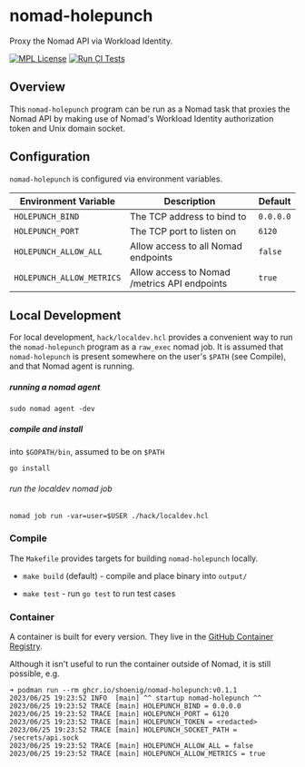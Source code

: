 # nomad-holepunch

Proxy the Nomad API via Workload Identity.

[![MPL License](https://img.shields.io/github/license/shoenig/nomad-holepunch?color=g&style=flat-square)](https://github.com/shoenig/nomad-holepunch/blob/main/LICENSE)
[![Run CI Tests](https://github.com/shoenig/nomad-holepunch/actions/workflows/ci.yaml/badge.svg)](https://github.com/shoenig/nomad-holepunch/actions/workflows/ci.yaml)

## Overview

This `nomad-holepunch` program can be run as a Nomad task that proxies the Nomad API
by making use of Nomad's Workload Identity authorization token and Unix domain socket.

## Configuration

`nomad-holepunch` is configured via environment variables.

| Environment Variable | Description | Default |
| ---------------------|-------------|---------|
| `HOLEPUNCH_BIND` | The TCP address to bind to | `0.0.0.0` |
| `HOLEPUNCH_PORT` | The TCP port to listen on | `6120` |
| `HOLEPUNCH_ALLOW_ALL` | Allow access to all Nomad endpoints | `false` |
| `HOLEPUNCH_ALLOW_METRICS` | Allow access to Nomad /metrics API endpoints | `true` |

## Local Development

For local development, `hack/localdev.hcl` provides a convenient way to run the
`nomad-holepunch` program as a `raw_exec` nomad job. It is assumed that `nomad-holepunch`
is present somewhere on the user's `$PATH` (see Compile), and that Nomad agent
is running.

##### running a nomad agent

```shell-session
sudo nomad agent -dev
```

##### compile and install

into `$GOPATH/bin`, assumed to be on `$PATH`

```shell-session
go install
```

###### run the localdev nomad job

```shell-session
nomad job run -var=user=$USER ./hack/localdev.hcl
```

### Compile

The `Makefile` provides targets for building `nomad-holepunch` locally.

- `make build` (default) - compile and place binary into `output/`

- `make test` - run `go test` to run test cases

### Container

A container is built for every version. They live in the [GitHub Container Registry](https://github.com/shoenig/nomad-holepunch/pkgs/container/nomad-holepunch).

Although it isn't useful to run the container outside of Nomad, it is still possible, e.g.

```shell-session
➜ podman run --rm ghcr.io/shoenig/nomad-holepunch:v0.1.1
2023/06/25 19:23:52 INFO  [main] ^^ startup nomad-holepunch ^^
2023/06/25 19:23:52 TRACE [main] HOLEPUNCH_BIND = 0.0.0.0
2023/06/25 19:23:52 TRACE [main] HOLEPUNCH_PORT = 6120
2023/06/25 19:23:52 TRACE [main] HOLEPUNCH_TOKEN = <redacted>
2023/06/25 19:23:52 TRACE [main] HOLEPUNCH_SOCKET_PATH = /secrets/api.sock
2023/06/25 19:23:52 TRACE [main] HOLEPUNCH_ALLOW_ALL = false
2023/06/25 19:23:52 TRACE [main] HOLEPUNCH_ALLOW_METRICS = true
```
